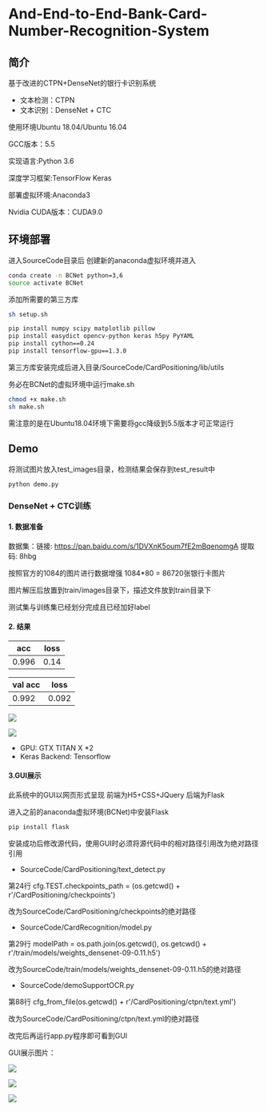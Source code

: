 # And-End-to-End-Bank-Card-Number-Recognition-System
## 简介
基于改进的CTPN+DenseNet的银行卡识别系统

* 文本检测：CTPN
* 文本识别：DenseNet + CTC

使用环境Ubuntu 18.04/Ubuntu 16.04 

GCC版本：5.5

实现语言:Python 3.6

深度学习框架:TensorFlow Keras

部署虚拟环境:Anaconda3

Nvidia CUDA版本：CUDA9.0

## 环境部署
进入SourceCode目录后 创建新的anaconda虚拟环境并进入

``` Bash
conda create -n BCNet python=3,6
source activate BCNet
```

添加所需要的第三方库
``` Bash
sh setup.sh
```

```bash
pip install numpy scipy matplotlib pillow
pip install easydict opencv-python keras h5py PyYAML
pip install cython==0.24
pip install tensorflow-gpu==1.3.0
```

第三方库安装完成后进入目录/SourceCode/CardPositioning/lib/utils 

务必在BCNet的虚拟环境中运行make.sh
```bash
chmod +x make.sh
sh make.sh
```

需注意的是在Ubuntu18.04环境下需要将gcc降级到5.5版本才可正常运行

## Demo
将测试图片放入test_images目录，检测结果会保存到test_result中

``` Bash
python demo.py
```


### DenseNet + CTC训练

#### 1. 数据准备

数据集：链接: https://pan.baidu.com/s/1DVXnK5oum7fE2mBqenomgA 提取码: 8hbg

按照官方的1084的图片进行数据增强 1084*80 = 86720张银行卡图片

图片解压后放置到train/images目录下，描述文件放到train目录下

测试集与训练集已经划分完成且已经加好label


#### 2. 结果

|     acc     | loss |
| -----------| ---------- |
| 0.996 | 0.14 |

| val acc | loss |
| -----------| ---------- |
| 0.992 | 0.092 |


![](http://m.qpic.cn/psb?/V10Rz2Ti3Ob5wF/aHHUuVZo7btYxcoNAobdZcBRlQpT9I8xa7TUERo*qRE!/b/dAcBAAAAAAAA&bo=sQGcAgAAAAADBww!&rf=viewer_4)

![](http://m.qpic.cn/psb?/V10Rz2Ti3Ob5wF/tagS6DHdfesIIacuceEmmzcSC2R8VFk6veXCL5d0u3I!/b/dL4AAAAAAAAA&bo=CgKdAgAAAAADF6U!&rf=viewer_4)

* GPU: GTX TITAN X *2 
* Keras Backend: Tensorflow


#### 3.GUI展示

此系统中的GUI以网页形式呈现 前端为H5+CSS+JQuery 后端为Flask

进入之前的anaconda虚拟环境(BCNet)中安装Flask
```bash
pip install flask
```


安装成功后修改源代码，使用GUI时必须将源代码中的相对路径引用改为绝对路径引用

* SourceCode/CardPositioning/text_detect.py 

第24行 cfg.TEST.checkpoints_path = (os.getcwd() + r'/CardPositioning/checkpoints')

改为SourceCode/CardPositioning/checkpoints的绝对路径


* SourceCode/CardRecognition/model.py

第29行 modelPath = os.path.join(os.getcwd(), os.getcwd() + r'/train/models/weights_densenet-09-0.11.h5')

改为SourceCode/train/models/weights_densenet-09-0.11.h5的绝对路径

* SourceCode/demoSupportOCR.py

第88行  cfg_from_file(os.getcwd() + r'/CardPositioning/ctpn/text.yml')

改为SourceCode/CardPositioning/ctpn/text.yml的绝对路径

改完后再运行app.py程序即可看到GUI

GUI展示图片：

![](http://a4.qpic.cn/psb?/V10Rz2Ti3Ob5wF/Pi6mJ9ws2nn8Ltkhg1YWLf4r*pNluxPlTu6lk2qQ5eE!/b/dDcBAAAAAAAA&ek=1&kp=1&pt=0&bo=QAfVA0AH1QMDSWw!&tl=1&vuin=419826520&tm=1559628000&sce=60-4-3&rf=viewer_4)

![](http://m.qpic.cn/psb?/V10Rz2Ti3Ob5wF/Awr4rjdRQq.9BOYhlq.voSLxZnGEOe3tej2qQLOIqsE!/b/dL8AAAAAAAAA&bo=PQfVAz0H1QMDKQw!&rf=viewer_4)

![](http://m.qpic.cn/psb?/V10Rz2Ti3Ob5wF/fBk3AvKAhif4ZMXa*.CEScFJqYhNe*nQPOJ7LA73qzw!/b/dL8AAAAAAAAA&bo=QgfXA0IH1wMDORw!&rf=viewer_4)
